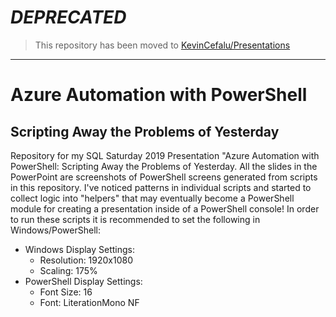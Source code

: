 
# *DEPRECATED*

>This repository has been moved to [KevinCefalu/Presentations](https://github.com/kevinCefalu/Presentations)

---

# Azure Automation with PowerShell

## Scripting Away the Problems of Yesterday

Repository for my SQL Saturday 2019 Presentation "Azure Automation with PowerShell: Scripting Away the Problems of Yesterday. All the slides in the PowerPoint are screenshots of PowerShell screens generated from scripts in this repository. I've noticed patterns in individual scripts and started to collect logic into "helpers" that may eventually become a PowerShell module for creating a presentation inside of a PowerShell console! In order to run these scripts it is recommended to set the following in Windows/PowerShell:

- Windows Display Settings:
    - Resolution: 1920x1080
    - Scaling: 175%
- PowerShell Display Settings:
    - Font Size: 16
    - Font: LiterationMono NF
